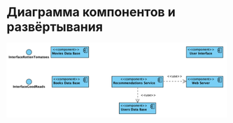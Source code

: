 # Диаграмма компонентов и развёртывания  

![Диаграмма компонентов и развёртывания](https://github.com/SneakyElfff/MoviesAndBooksRecommendationsService/blob/45dde56fe0a754398a4fcc17a552c1c953fed572/Diagrams/Pictures/Component.png) 
